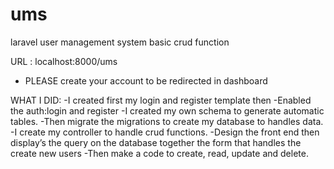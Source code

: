# ums
laravel user management system basic crud function

URL : localhost:8000/ums

* PLEASE create your account to be redirected in dashboard

WHAT I DID:
-I created first my login and register template then
-Enabled the auth:login and register
-I created my own schema to generate automatic tables.
-Then migrate the migrations to create my database to handles data.
-I create my controller to handle crud functions.
-Design the front end then display’s the query on the database together the form that handles the create new users
-Then make a code to create, read, update and delete.
